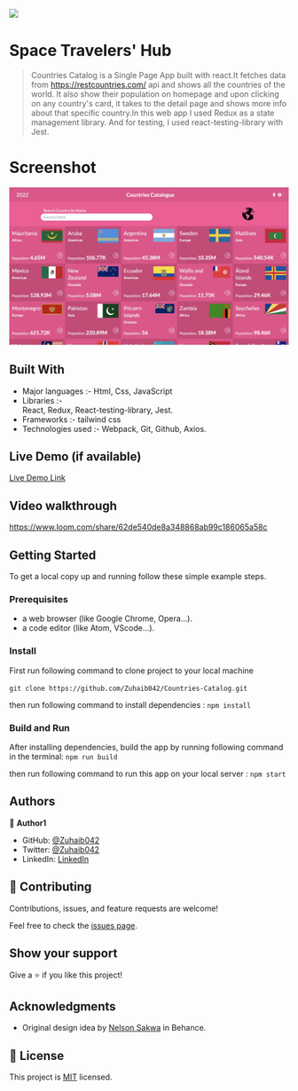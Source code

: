 ![](https://img.shields.io/badge/Microverse-blueviolet)

# Space Travelers' Hub

> Countries Catalog is a Single Page App built with react.It fetches data from https://restcountries.com/ api and shows all the countries of the world. It also show their population on homepage and upon clicking on any country's card, it takes to the detail page and shows more info about that specific country.In this web app I used Redux as a state management library. And for testing, I used react-testing-library with Jest.

# Screenshot

![Alt text](./src/images/React-capstone.jpg 'Space Travelers')

## Built With

- Major languages :-
  Html, Css, JavaScript
- Libraries :-  
   React, Redux, React-testing-library, Jest.
- Frameworks :-
  tailwind css
- Technologies used :-
  Webpack, Git, Github, Axios.

## Live Demo (if available)

[Live Demo Link](https://thriving-crisp-6883e8.netlify.app)

## Video walkthrough

https://www.loom.com/share/62de540de8a348868ab99c186065a58c

## Getting Started

To get a local copy up and running follow these simple example steps.

### Prerequisites

- a web browser (like Google Chrome, Opera...).
- a code editor (like Atom, VScode...).

### Install

First run following command to clone project to your local machine

`git clone https://github.com/Zuhaib042/Countries-Catalog.git`

then run following command to install dependencies : `npm install`

### Build and Run

After installing dependencies, build the app by running following command in the terminal: `npm run build`

then run following command to run this app on your local server : `npm start`

## Authors

👤 **Author1**

- GitHub: [@Zuhaib042](https://github.com/Zuhaib042)
- Twitter: [@Zuhaib042](https://twitter.com/Zuhaib042)
- LinkedIn: [LinkedIn](https://www.linkedin.com/in/zuhaib-amjad/)

## 🤝 Contributing

Contributions, issues, and feature requests are welcome!

Feel free to check the [issues page](../../issues/).

## Show your support

Give a ⭐️ if you like this project!

## Acknowledgments

- Original design idea by [Nelson Sakwa](<https://www.behance.net/gallery/31579789/Ballhead-App-(Free-PSDs)/modules/202742631>) in Behance.

## 📝 License

This project is [MIT](./LICENSE) licensed.
